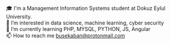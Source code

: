 🎓 I'm a Management Information Systems student at Dokuz Eylul University.\
👀 I’m interested in data science, machine learning, cyber security\
🌱 I’m currently learning PHP, MYSQL, PYTHON, JS, Angular\
📫 How to reach me busekaban@protonmail.com

<!---
BuseKaban/BuseKaban is a ✨ special ✨ repository because its `README.md` (this file) appears on your GitHub profile.
You can click the Preview link to take a look at your changes.
--->
